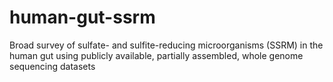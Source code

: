 # human-gut-ssrm
Broad survey of sulfate- and sulfite-reducing microorganisms (SSRM) in the human gut using publicly available, partially assembled, whole genome sequencing datasets
